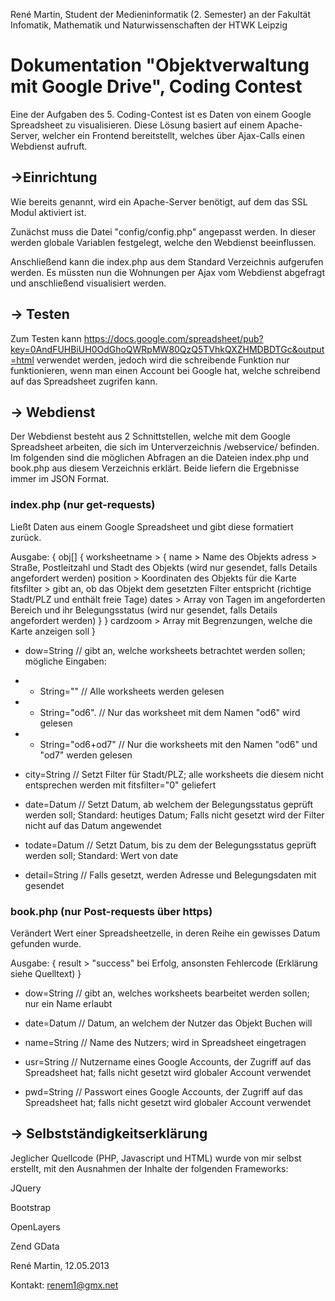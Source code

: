 René Martin, Student der Medieninformatik (2. Semester) an der Fakultät Infomatik, Mathematik und Naturwissenschaften der HTWK Leipzig

Dokumentation "Objektverwaltung mit Google Drive", Coding Contest
=================================================================


Eine der Aufgaben des 5. Coding-Contest ist es Daten von einem Google Spreadsheet zu visualisieren.
Diese Lösung basiert auf einem Apache-Server, welcher ein Frontend bereitstellt, welches über Ajax-Calls einen Webdienst aufruft.

->Einrichtung
-------------

Wie bereits genannt, wird ein Apache-Server benötigt, auf dem das SSL Modul aktiviert ist.

Zunächst muss die Datei "config/config.php" angepasst werden. In dieser werden globale Variablen festgelegt, welche den Webdienst beeinflussen.

Anschließend kann die index.php aus dem Standard Verzeichnis aufgerufen werden. Es müssten nun die Wohnungen per Ajax vom Webdienst abgefragt und anschließend visualisiert werden.


-> Testen
---------

Zum Testen kann https://docs.google.com/spreadsheet/pub?key=0AndFUHBiUH0OdGhoQWRpMW80QzQ5TVhkQXZHMDBDTGc&output=html verwendet werden, jedoch wird die schreibende Funktion nur funktionieren, wenn man einen Account bei Google hat, welche schreibend auf das Spreadsheet zugrifen kann.

-> Webdienst
------------

Der Webdienst besteht aus 2 Schnittstellen, welche mit dem Google Spreadsheet arbeiten, die sich im Unterverzeichnis /webservice/ befinden. Im folgenden sind die möglichen Abfragen an die Dateien index.php und book.php aus diesem Verzeichnis erklärt. Beide liefern die Ergebnisse immer im JSON Format.

### index.php (nur get-requests)

Ließt Daten aus einem Google Spreadsheet und gibt diese formatiert zurück.

Ausgabe:
{
  obj[] {
    worksheetname > {
      name > Name des Objekts
      adress > Straße, Postleitzahl und Stadt des Objekts (wird nur gesendet, falls Details angefordert werden)
      position > Koordinaten des Objekts für die Karte
      fitsfilter > gibt an, ob das Objekt dem gesetzten Filter entspricht (richtige Stadt/PLZ und enthält freie Tage)
      dates > Array von Tagen im angeforderten Bereich und ihr Belegungsstatus (wird nur gesendet, falls Details angefordert werden)
    }
  }
  cardzoom > Array mit Begrenzungen, welche die Karte anzeigen soll
}

* dow=String  // gibt an, welche worksheets betrachtet werden sollen; mögliche Eingaben:

* * String=""  // Alle worksheets werden gelesen

* * String="od6". // Nur das worksheet mit dem Namen "od6" wird gelesen

* * String="od6+od7"  // Nur die worksheets mit den Namen "od6" und "od7" werden gelesen

* city=String  // Setzt Filter für Stadt/PLZ; alle worksheets die diesem nicht entsprechen werden mit fitsfilter="0" geliefert

* date=Datum  // Setzt Datum, ab welchem der Belegungsstatus geprüft werden soll; Standard: heutiges Datum; Falls nicht gesetzt wird der Filter nicht auf das Datum angewendet

* todate=Datum  // Setzt Datum, bis zu dem der Belegungsstatus geprüft werden soll; Standard: Wert von date

* detail=String  // Falls gesetzt, werden Adresse und Belegungsdaten mit gesendet

### book.php (nur Post-requests über https)

Verändert Wert einer Spreadsheetzelle, in deren Reihe ein gewisses Datum gefunden wurde.

Ausgabe:
{
  result > "success" bei Erfolg, ansonsten Fehlercode (Erklärung siehe Quelltext)
}

* dow=String  // gibt an, welches worksheets bearbeitet werden sollen; nur ein Name erlaubt

* date=Datum  // Datum, an welchem der Nutzer das Objekt Buchen will

* name=String  // Name des Nutzers; wird in Spreadsheet eingetragen

* usr=String  // Nutzername eines Google Accounts, der Zugriff auf das Spreadsheet hat; falls nicht gesetzt wird globaler Account verwendet

* pwd=String  // Passwort eines Google Accounts, der Zugriff auf das Spreadsheet hat; falls nicht gesetzt wird globaler Account verwendet 

-> Selbstständigkeitserklärung
------------------------------

Jeglicher Quellcode (PHP, Javascript und HTML) wurde von mir selbst erstellt, mit den Ausnahmen der Inhalte der folgenden Frameworks:

JQuery

Bootstrap

OpenLayers

Zend GData




René Martin, 12.05.2013

Kontakt: renem1@gmx.net
